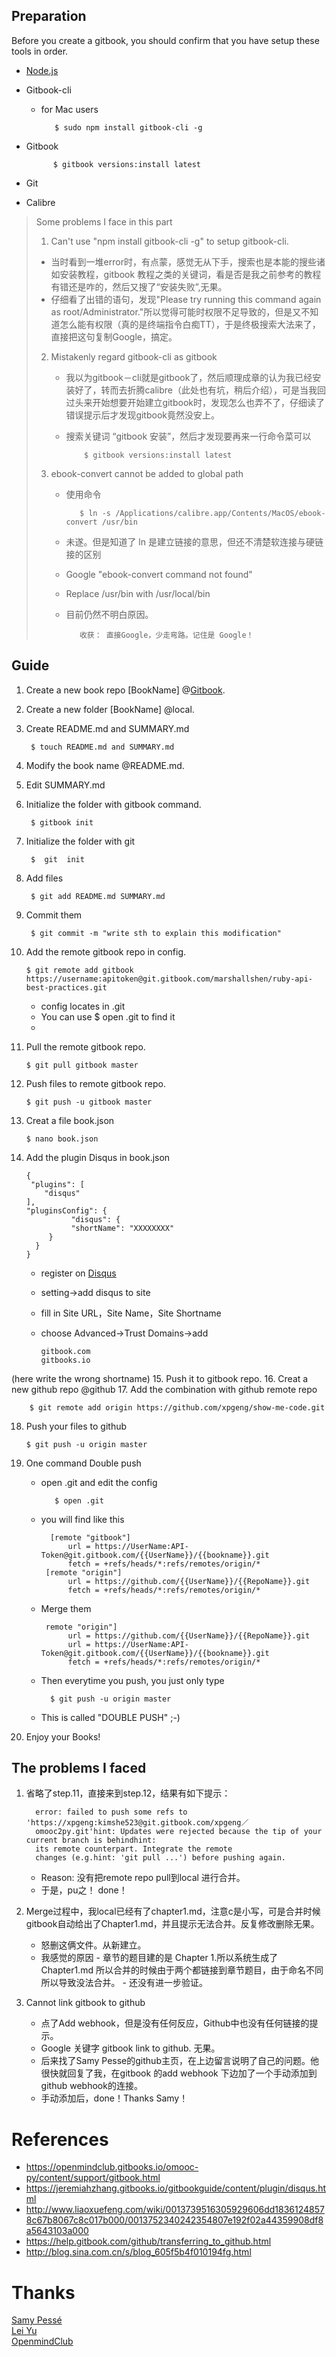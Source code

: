 Preparation
--
Before you create a gitbook, you should confirm that you have setup these tools in order.

- [Node.js](https://nodejs.org/en/)
- Gitbook-cli
   - for Mac users
         
            $ sudo npm install gitbook-cli -g
          
- Gitbook

            $ gitbook versions:install latest

- Git
- Calibre

>Some problems I face  in this part
>  
>  1. Can't use "npm install gitbook-cli -g" to setup gitbook-cli. 
> 
>    - 当时看到一堆error时，有点蒙，感觉无从下手，搜索也是本能的搜些诸如安装教程，gitbook 教程之类的关键词，看是否是我之前参考的教程有错还是咋的，然后又搜了“安装失败”,无果。 
>    - 仔细看了出错的语句，发现"Please try running this command again as root/Administrator."所以觉得可能时权限不足导致的，但是又不知道怎么能有权限（真的是终端指令白痴TT），于是终极搜索大法来了，直接把这句复制Google，搞定。
> 
> 2. Mistakenly regard gitbook-cli as gitbook
>    - 我以为gitbook－cli就是gitbook了，然后顺理成章的认为我已经安装好了，转而去折腾calibre（此处也有坑，稍后介绍），可是当我回过头来开始想要开始建立gitbook时，发现怎么也弄不了，仔细读了错误提示后才发现gitbook竟然没安上。  
>    - 搜索关键词  “gitbook 安装”，然后才发现要再来一行命令菜可以
> 
>              $ gitbook versions:install latest
> 3. ebook-convert cannot be added to global path
>  
>    - 使用命令
>         
>             $ ln -s /Applications/calibre.app/Contents/MacOS/ebook-convert /usr/bin   
> 
>    - 未遂。但是知道了 ln 是建立链接的意思，但还不清楚软连接与硬链接的区别
> 
>    - Google "ebook-convert  command  not found"  
>    - Replace /usr/bin with /usr/local/bin
>    - 目前仍然不明白原因。  
>   
>             收获： 直接Google，少走弯路。记住是 Google！
> 
> 

    
Guide
--


1. Create a new book repo [BookName] @[Gitbook](https://www.gitbook.com).
2. Create a new folder [BookName] @local.
3. Create README.md and SUMMARY.md 
 
        $ touch README.md and SUMMARY.md
        
4. Modify the book name @README.md.  
5. Edit SUMMARY.md
6. Initialize the folder with gitbook command.
   
        $ gitbook init
     
7. Initialize the folder with git 
        
        $  git  init
        
8. Add files

        $ git add README.md SUMMARY.md
         
9. Commit them

        $ git commit -m "write sth to explain this modification"
        
10. Add the remote gitbook repo in config.

        $ git remote add gitbook https://username:apitoken@git.gitbook.com/marshallshen/ruby-api-best-practices.git  
        
    - config locates in .git
    - You can use $ open .git  to find it
    -      
11. Pull the remote gitbook repo.

        $ git pull gitbook master 

12. Push files to remote gitbook repo.

        $ git push -u gitbook master
        
13. Creat a file book.json

        $ nano book.json
        
14. Add the plugin  Disqus in book.json

        {
         "plugins": [
            "disqus"
        ],  
        "pluginsConfig": {  
                  "disqus": {  
                  "shortName": "XXXXXXXX"  
             }
          }  
        }
        
      - register on [Disqus](disqus.com)
      - setting->add disqus to site
      - fill in Site URL，Site Name，Site Shortname
      - choose Advanced->Trust Domains->add
          
            gitbook.com
            gitbooks.io
(here  write the wrong shortname)
15. Push it to gitbook repo.
16. Creat a new github repo @github
17. Add the combination with github remote repo

        $ git remote add origin https://github.com/xpgeng/show-me-code.git
        
18. Push your files to github

        $ git push -u origin master
        
19. One command Double push

     - open .git and edit the config
     
              $ open .git
              
     - you will find like this

             [remote "gitbook"]
                 url = https://UserName:API-Token@git.gitbook.com/{{UserName}}/{{bookname}}.git
                 fetch = +refs/heads/*:refs/remotes/origin/*
            [remote "origin"]
                 url = https://github.com/{{UserName}}/{{RepoName}}.git 
                 fetch = +refs/heads/*:refs/remotes/origin/*   
                 
     - Merge them  

            remote "origin"]
                 url = https://github.com/{{UserName}}/{{RepoName}}.git 
                 url = https://UserName:API-Token@git.gitbook.com/{{UserName}}/{{bookname}}.git
                 fetch = +refs/heads/*:refs/remotes/origin/*   
        
     - Then everytime you push, you just only type

             $ git push -u origin master
             
     - This is called  "DOUBLE PUSH"   ;-)

20. Enjoy your Books! 
 

The problems I faced
--
1. 省略了step.11，直接来到step.12，结果有如下提示：
           
         error: failed to push some refs to 'https://xpgeng:kimshe523@git.gitbook.com/xpgeng／
         omooc2py.git'hint: Updates were rejected because the tip of your current branch is behindhint: 
         its remote counterpart. Integrate the remote 
         changes (e.g.hint: 'git pull ...') before pushing again.
         
   - Reason: 没有把remote repo pull到local 进行合并。
   - 于是，pu之！ done！
2. Merge过程中，我local已经有了chapter1.md，注意c是小写，可是合并时候gitbook自动给出了Chapter1.md，并且提示无法合并。反复修改删除无果。
    - 怒删这俩文件。从新建立。
    - 我感觉的原因
          - 章节的题目建的是 Chapter 1.所以系统生成了Chapter1.md  所以合并的时候由于两个都链接到章节题目，由于命名不同所以导致没法合并。
          - 还没有进一步验证。

3.  Cannot link gitbook to github 
     
    - 点了Add webhook，但是没有任何反应，Github中也没有任何链接的提示。
    - Google 关键字 gitbook link to github. 无果。
    - 后来找了Samy Pesse的github主页，在上边留言说明了自己的问题。他很快就回复了我，在gitbook 的add webhook 下边加了一个手动添加到github webhook的连接。
    - 手动添加后，done！Thanks Samy！
  

References
==

- <https://openmindclub.gitbooks.io/omooc-py/content/support/gitbook.html>
- <https://jeremiahzhang.gitbooks.io/gitbookguide/content/plugin/disqus.html>
- <http://www.liaoxuefeng.com/wiki/0013739516305929606dd18361248578c67b8067c8c017b000/0013752340242354807e192f02a44359908df8a5643103a000>
- <https://help.gitbook.com/github/transferring_to_github.html>
- <http://blog.sina.com.cn/s/blog_605f5b4f010194fg.html>


Thanks
==
[Samy Pessé](https://github.com/SamyPesse)  
[Lei Yu](https://www.gitbook.com/book/jeremiahzhang/gitbookguide/details)  
[OpenmindClub](https://github.com/OpenMindClub/OMOOC2py)











         